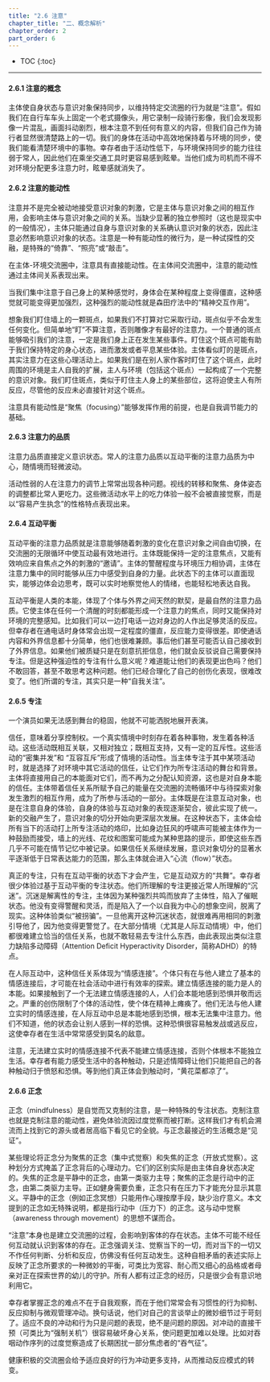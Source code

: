 ```yaml
---
title: "2.6 注意"
chapter_title: "二、概念解析"
chapter_order: 2
part_order: 6
---
```


* TOC
{:toc}

---

#### 2.6.1 注意的概念

主体使自身状态与意识对象保持同步，以维持特定交流圈的行为就是“注意”。假如我们在自行车车头上固定一个老式摄像头，用它录制一段骑行影像，我们会发现影像一片混乱，画面抖动剧烈，根本注意不到任何有意义的内容，但我们自己作为骑行者显然很清楚路上的一切。我们的身体在活动中高效地保持着与环境的同步，使我们能看清楚环境中的事物。幸存者由于活动性低下，与环境保持同步的能力往往弱于常人，因此他们在乘坐交通工具时更容易感到眩晕。当他们成为司机而不得不对环境分配更多注意力时，眩晕感就消失了。

#### 2.6.2 注意的能动性

注意并不是完全被动地接受意识对象的刺激，它是主体与意识对象之间的相互作用，会影响主体与意识对象之间的关系。当缺少显著的独立参照时（这也是现实中的一般情况），主体只能通过自身与意识对象的关系确认意识对象的状态，因此注意必然影响意识对象的状态。注意是一种有能动性的微行为，是一种试探性的交融，是特殊的“倚靠”、“照亮”或“敲击”。

在主体-环境交流圈中，注意具有直接能动性。在主体间交流圈中，注意的能动性通过主体间关系表现出来。

当我们集中注意于自己身上的某种感觉时，身体会在某种程度上变得僵直，这种感觉就可能变得更加强烈，这种强烈的能动性就是森田疗法中的“精神交互作用”。

想象我们盯住墙上的一颗斑点，如果我们不打算对它采取行动，斑点似乎不会发生任何变化。但简单地“盯”不算注意，否则雕像才有最好的注意力。一个普通的斑点能够吸引我们的注意，一定是我们身上正在发生某些事件。盯住这个斑点可能有助于我们保持特定的身心状态，进而激发或者平息某些体验。主体看似盯的是斑点，其实注意力在这些心理活动上。如果我们是在别人家作客时盯住了这个斑点，此时周围的环境是主人自我的扩展，主人与环境（包括这个斑点）一起构成了一个完整的意识对象。我们盯住斑点，类似于盯住主人身上的某些部位，这将迫使主人有所反应，尽管他的反应未必直接针对这个斑点。

注意具有能动性是“聚焦（focusing）”能够发挥作用的前提，也是自我调节能力的基础。

#### 2.6.3 注意力的品质

注意力品质直接定义意识状态。常人的注意力品质以互动平衡的注意力品质为中心，随情境而轻微波动。

活动性弱的人在注意力的调节上常常出现各种问题。视线的转移和聚焦、身体姿态的调整都比常人更吃力。这些微活动水平上的吃力体验一般不会被直接觉察，而是以“容易产生执念”的性格特点表现出来。

#### 2.6.4 互动平衡

互动平衡的注意力品质就是注意能够随着刺激的变化在意识对象之间自由切换，在交流圈的无限循环中使互动最有效地进行。主体既能保持一定的注意焦点，又能有效响应来自焦点之外的刺激的“邀请”。主体的警醒程度与环境压力相协调，主体在注意力集中的同时能够从压力中感受到自身的力量。此状态下的主体可以直面现实，能够边体会边思考，既可以实时地察觉他人的情绪，也能轻松地表达自我。

互动平衡是人类的本能，体现了个体与外界之间天然的默契，是最自然的注意力品质。它使主体在任何一个清醒的时刻都能形成一个注意力的焦点，同时又能保持对环境的完整感知。比如我们可以一边打电话一边对身边的人作出足够灵活的反应。但幸存者在通电话时身体常会出现一定程度的僵直，反应能力变得很差。即使通话内容和外界信息都十分简单，他们也很难兼顾。事后他们甚至可能否认自己接收到了外界信息。如果他们被质疑只是在刻意抗拒信息，他们就会反驳说自己需要保持专注。但是这种强迫性的专注有什么意义呢？难道能让他们的表现更出色吗？他们不敢回答，甚至不敢思考这种问题。他们已经合理化了自己的创伤化表现，很难改变了。他们所谓的专注，其实只是一种“自我关注”。

#### 2.6.5 专注

一个演员如果无法感到舞台的稳固，他就不可能洒脱地展开表演。

信任，意味着分享控制权。一个真实情境中时刻存在着各种事物，发生着各种活动。这些活动既相互关联，又相对独立；既相互支持，又有一定的互斥性。这些活动的“密集并发”和 “互容互斥”形成了情境的活动性。当主体专注于其中某项活动时，就是选择了对环境中其它活动的信任，让它们作为所专注活动的舞台和背景。主体将直接用自己的本能面对它们，而不再为之分配认知资源，这也是对自身本能的信任。主体带着信任关系所赋予自己的能量在交流圈的流畅循环中与待探索对象发生激烈的相互作用，成为了所参与活动的一部分。主体既是在注意互动对象，也是在注意自身的体验，自身的体验与互动对象的表现逐渐契合，彼此实现了统一。新的交融产生了，意识对象的切分开始向更深层次发展。在这种状态下，主体会给所有当下的活动打上所专注活动的烙印，比如身边狂风的呼啸声可能被主体作为一种鼓励而接受，墙上的光线、花纹和图案可能成为某种思路的提示，即使这些东西几乎不可能在情节记忆中被记录。如果信任关系继续发展，意识对象切分的显著水平逐渐低于日常表达能力的范围，那么主体就会进入“心流（flow）”状态。

真正的专注，只有在互动平衡的状态下才会产生，它是互动双方的“共舞”。幸存者很少体验过基于互动平衡的专注状态。他们所理解的专注更接近常人所理解的“沉迷”。沉迷是解离性的专注，主体因为某种强烈共鸣而放弃了主体性，陷入了催眠状态。他没有变得警醒和灵活，而是陷入了一个以自我为中心的想象空间，脱离了现实。这种体验类似“被拐骗”。一旦他离开这种沉迷状态，就很难再用相同的刺激引导他了，因为他变得更警觉了。在大部分情境（尤其是人际互动情境）中，他们都很难建立恰当的信任关系，也就不敢轻易去专注什么东西，由此表现出类似注意力缺陷多动障碍（Attention Deficit Hyperactivity Disorder，简称ADHD）的特点。

在人际互动中，这种信任关系体现为“情感连接”。个体只有在与他人建立了基本的情感连接后，才可能在社会活动中进行有效率的探索。建立情感连接的能力是人的本能。如果接触到了一个无法建立情感连接的人，人们会本能地感到恐惧并敬而远之。严重的创伤限制了个体的活动性，使个体在精神上瘫痪了。他们无法与他人建立实时的情感连接，在人际互动中总是本能地感到恐惧，根本无法集中注意力。他们不知道，他的状态会让别人感到一样的恐惧。这种恐惧很容易触发战或逃反应，这使幸存者在生活中常常感受到莫名的敌意。

注意，无法建立实时的情感连接不代表不能建立情感连接，否则个体根本不能独立生活。幸存者有能力感受生活中的各种触动，只是述情障碍让他们只能把自己的各种触动归于愤怒和恐惧。等到他们真正体会到触动时，“黄花菜都凉了”。

#### 2.6.6 正念

正念（mindfulness）是自觉而又克制的注意，是一种特殊的专注状态。克制注意也就是克制注意的能动性，避免体验流因过度觉察而被打断。这样我们才有机会溯流而上找到它的源头或者居高临下看见它的全貌。与正念最接近的生活概念是“见证”。

某些理论将正念分为聚焦的正念（集中式觉察）和失焦的正念（开放式觉察）。这种划分方式掩盖了正念背后的心理动力。它们的区别实际是由主体自身状态决定的。失焦的正念是平静中的正念，由第一类驱力主导；聚焦的正念是行动中的正念，由第二类驱力主导。正如健身需要负重，正念只有在压力下才能充分显示其意义。平静中的正念（例如正念冥想）只能用作心理按摩手段，缺少治疗意义。本文提到的正念如无特殊说明，都是指行动中（压力下）的正念。这与动中觉察（awareness through movement）的思想不谋而合。

“注意”本身也是建立交流圈的过程，会影响到客体的存在状态。主体不可能不经任何互动就认识到客体的存在。正念强调关注、觉察当下的一切，而对当下的一切又不作任何判断、分析和反应，仿佛没有任何互动发生。这种自相矛盾的表述实际上反映了正念所要求的一种微妙的平衡，可类比为宽容、耐心而又细心的品格或者母亲对正在探索世界的幼儿的守护。所有人都有过正念的经历，只是很少会有意识地利用它。

幸存者掌握正念的难点不在于自我观察，而在于他们常常会有习惯性的行为抑制、反应抑制与微观管理冲动。换句话说，他们对自己的言谈举止的微妙细节过于苛刻了。适应不良的冲动和行为只是问题的表现，绝不是问题的原因。对冲动的直接干预（可类比为“强制关机”）很容易破坏身心关系，使问题更加难以处理。比如对吞咽动作序列的过度觉察造成了长期困扰一部分焦虑者的“吞气征”。

健康积极的交流圈会给予适应良好的行为冲动更多支持，从而推动反应模式的转变。